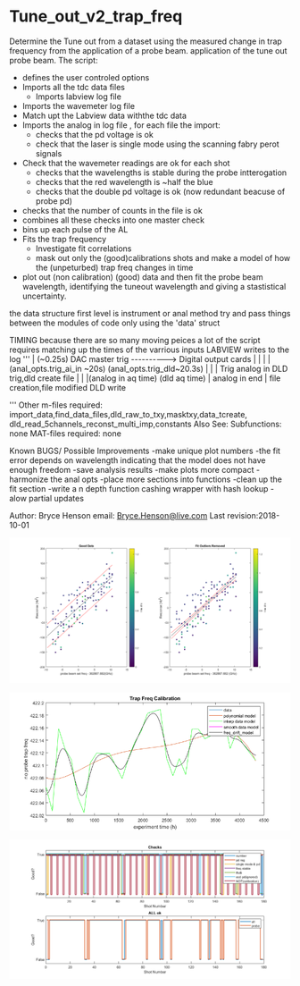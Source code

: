 # Tune_out_v2_trap_freq
Determine the Tune out from a dataset
using the measured change in trap frequency from the application of a probe beam.
application of the tune out probe beam.
The script:
  * defines the user controled options
  * Imports all the tdc data files 
    * Imports labview log file
  * Imports the wavemeter log file
  * Match upt the Labview data withthe tdc data
  * Imports the analog in log file , for each file the import:
    * checks that the pd voltage is ok
    * check that the laser is single mode using the scanning fabry perot signals
  * Check that the wavemeter readings are ok for each shot
    * checks that the wavelengths is stable during the probe intterogation
    * checks that the red wavelength is ~half the blue
    * checks that the double pd voltage is ok (now redundant beacuse of probe pd)
  * checks that the number of counts in the file is ok
  * combines all these checks into one master check
  * bins up each pulse of the AL
  * Fits the trap frequency
    * Investigate fit correlations
    * mask out only the (good)calibrations shots and make a model of how the (unpeturbed) trap freq changes in time
  * plot out (non calibration) (good) data and then fit the probe beam
      wavelength, identifying the tuneout wavelength and giving a
      stastistical uncertainty.

the data structure
  first level is instrument or anal method
  try and pass things between the modules of code only using the 'data' struct


TIMING 
because there are so many moving peices a lot of the script requires matching up the times of the varrious inputs
LABVIEW writes to the log
'''
   | (~0.25s)
DAC master trig ---------->		Digital output cards
									|			|
									|			|(anal_opts.trig_ai_in ~20s)
	(anal_opts.trig_dld~20.3s)		|			|
									|			Trig analog in
					DLD trig,dld create file	|
									|			|(analog in aq time)
			(dld aq time)			|			analog in end
									|			file creation,file modified
								DLD write

'''
Other m-files required: import_data,find_data_files,dld_raw_to_txy,masktxy,data_tcreate,
                        dld_read_5channels_reconst_multi_imp,constants
Also See:
Subfunctions: none
MAT-files required: none

Known BUGS/ Possible Improvements
	-make unique plot numbers
  -the fit error depends on wavelength indicating that the model does not
  have enough freedom
  -save analysis results
	-make plots more compact
  -harmonize the anal opts
	-place more sections into functions
	-clean up the fit section
	-write a n depth function cashing wrapper with hash lookup
		-alow partial updates
      

Author: Bryce Henson
email: Bryce.Henson@live.com
Last revision:2018-10-01


![An example TO](/nice_plots/to_fit.png)

![An example TO](/nice_plots/calibration_model.png)

![An example TO](/nice_plots/logic.png)
